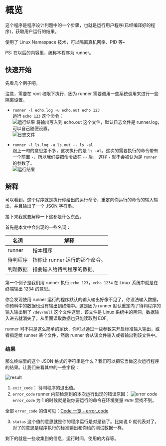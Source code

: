# 概览

这个程序是程序设计判题中的一个步骤，也就是运行用户程序(已经编译好的程序)，获取用户运行的结果。

使用了 Linux Namaspace 技术，可以隔离真机网络、PID 等~

PS: 在以后的内容里，统称本程序为 runner。

## 快速开始

先看几个例子吧。

注意，需要在 root 权限下执行，因为 runner 需要调用一些系统调用来进行一些隔离设置。

- `runner -l echo.log -u echo.out echo 123`  
  运行 `echo 123` 这个命令：  
  ![运行结果](https://i.loli.net/2021/05/25/T24PwMvjoQg5lk3.png)
  将输出写入到 echo.out 这个文件，默认日志文件是 runner.log，可以自己随便设置。  
  ![日志文件](https://i.loli.net/2021/05/25/s9nw5rxmRTWPucA.png)

- `runner -l ls.log -u ls.out -- ls -al`  
  跟上一句的意思差不多，这次执行的是 `ls -al`。这次的需要执行的命令带有一个前置 `-`，所以我们要把命令放在 `--` 后，
  这样 `-` 就不会被认为是 `runner` 的参数了。  
  ![运行结果](https://i.loli.net/2021/05/25/WVbXqIi46Gwvp2R.png)

## 解释

可以看到，这个程序就是执行你给出的运行命令，重定向你运行的命令的输入输出，并且输出了一个 JSON 字符串。

接下来我就要解释一下这都是什么东西。

首先是本文中会出现的一些名词：

| 名词     | 解释                           |
| -------- | ------------------------------ |
| runner   | 指本程序                       |
| 待判程序 | 指你让 runner 运行的那个命令。 |
| 判题数据 | 指要输入给待判程序的数据。     |

第一个例子是我们用 runner 执行 `echo 123`，`echo 1234` 在 Linux 系统中就是在终端输出 1234 的意思。

你会发现使用 runner 运行的程序默认的输入输出好像不见了，你没法输入数据，你预料中的数据也没有输出到终端中。这是因为 runner 默认重定向了待判程序的输入输出到了 `/dev/null` 这个文件这里，该文件是 Linux 系统中的黑洞，数据输入进去就消失了，从里面读取数据也只能读取到 EOF。

runner 可不只是这么简单的家伙，你可以通过一些参数来开启标准输入输出，或者指定给 runner 某个文件，然后 runner 会从该文件输入或者输出到该文件中。


### 结果

那么终端里的这个 JSON 格式的字符串是什么？我们可以把它当做这次运行程序的结果。让我们来看其中的一些字段：

![result](https://i.loli.net/2021/03/19/SMOzWy9fIF47kw6.png)


1. `exit_code`：
  待判程序的退出值。
2. `error_code`
  runner 内部检测到的本次运行出现的错误原因：
  ![error code](https://i.loli.net/2021/03/19/FCGcNsmTRk6zQte.png)
  `error_code` 为 1 的时候就是说你要运行的命令在环境变量 `PATH` 里找不到。

  全部 `error_code` 的值可见：[Code 一览 - error_code](/every-code/#error_code)

3. `status`
  这个值的意思就是你的程序运行是对是错了。比如说 0 就代表对了。对了的意思是程序执行的标准输出和你给的测试数据一样。

剩下的就是一些收集到的信息，运行时间，使用的内存等。
